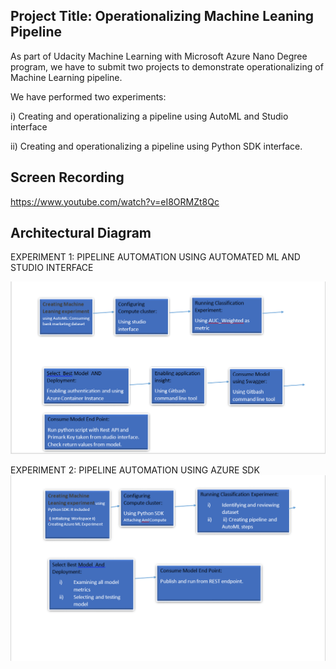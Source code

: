 ## Project Title: Operationalizing Machine Leaning Pipeline

As part of Udacity Machine Learning with Microsoft Azure Nano Degree program, we have to submit two projects to demonstrate operationalizing of Machine Learning pipeline. 

We have performed two experiments: 

i) Creating and operationalizing a pipeline using AutoML and Studio interface

ii) Creating and operationalizing a pipeline using Python SDK interface.

## Screen Recording
https://www.youtube.com/watch?v=eI8ORMZt8Qc


## Architectural Diagram

EXPERIMENT 1: PIPELINE AUTOMATION USING AUTOMATED ML AND STUDIO INTERFACE 

![PLA](https://github.com/nabeelsana/Udacity_ML_Engineer_MS_AZURE_Project_Operationalizing_ML/blob/master/1.PNG)


EXPERIMENT 2: PIPELINE AUTOMATION USING AZURE SDK
![PLA2](https://github.com/nabeelsana/Udacity_ML_Engineer_MS_AZURE_Project_Operationalizing_ML/blob/master/2.PNG)
